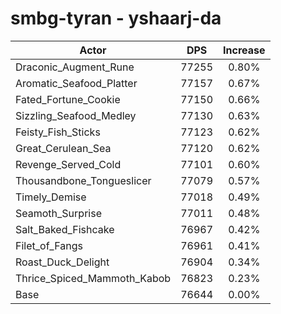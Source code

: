 # smbg-tyran - yshaarj-da
| Actor | DPS | Increase |
|---|:---:|:---:|
|Draconic_Augment_Rune|77255|0.80%|
|Aromatic_Seafood_Platter|77157|0.67%|
|Fated_Fortune_Cookie|77150|0.66%|
|Sizzling_Seafood_Medley|77130|0.63%|
|Feisty_Fish_Sticks|77123|0.62%|
|Great_Cerulean_Sea|77120|0.62%|
|Revenge_Served_Cold|77101|0.60%|
|Thousandbone_Tongueslicer|77079|0.57%|
|Timely_Demise|77018|0.49%|
|Seamoth_Surprise|77011|0.48%|
|Salt_Baked_Fishcake|76967|0.42%|
|Filet_of_Fangs|76961|0.41%|
|Roast_Duck_Delight|76904|0.34%|
|Thrice_Spiced_Mammoth_Kabob|76823|0.23%|
|Base|76644|0.00%|
